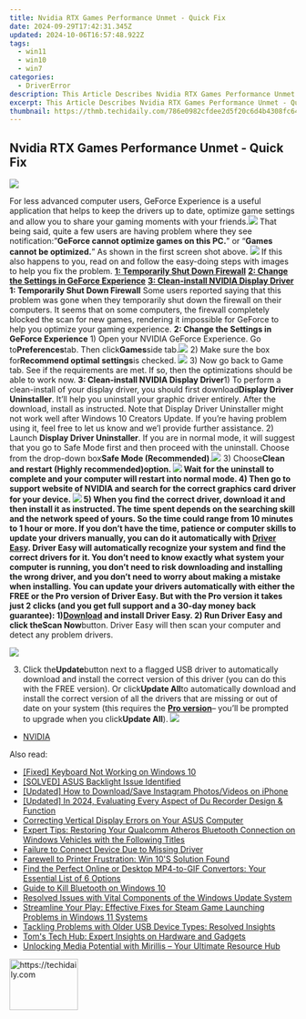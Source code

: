 ```yaml
---
title: Nvidia RTX Games Performance Unmet - Quick Fix
date: 2024-09-29T17:42:31.345Z
updated: 2024-10-06T16:57:48.922Z
tags:
  - win11
  - win10
  - win7
categories:
  - DriverError
description: This Article Describes Nvidia RTX Games Performance Unmet - Quick Fix
excerpt: This Article Describes Nvidia RTX Games Performance Unmet - Quick Fix
thumbnail: https://thmb.techidaily.com/786e0982cfdee2d5f20c6d4b4308fc64b7f3b17fc6a8a55e95bfdc13a652344b.jpg
---
```


## Nvidia RTX Games Performance Unmet - Quick Fix

![](https://images.drivereasy.com/wp-content/uploads/2017/02/img_58a3f4aa4a899.jpg)

For less advanced computer users, GeForce Experience is a useful application that helps to keep the drivers up to date, optimize game settings and allow you to share your gaming moments with your friends.![](https://images.drivereasy.com/wp-content/uploads/2017/02/img_58a3f3016d711.jpg) That being said, quite a few users are having problem where they see notification:”**GeForce cannot optimize games on this PC.**” or “**Games cannot be optimized.**” As shown in the first screen shot above. ![](https://images.drivereasy.com/wp-content/uploads/2017/02/img_58a3f5205d200.jpg) If this also happens to you, read on and follow the easy-doing steps with images to help you fix the problem. [**1: Temporarily Shut Down Firewall**](https://collovinc.sjv.io/jrkzwp) [**2: Change the Settings in GeForce Experience**](https://bluettifr.pxf.io/bax2bv) [**3: Clean-install NVIDIA Display Driver**](https://copa.sjv.io/6eoowq)   **1: Temporarily Shut Down Firewall** Some users reported saying that this problem was gone when they temporarily shut down the firewall on their computers. It seems that on some computers, the firewall completely blocked the scan for new games, rendering it impossible for GeForce to help you optimize your gaming experience.   **2: Change the Settings in GeForce Experience** 1) Open your NVIDIA GeForce Experience. Go to**Preferences**tab. Then click**Games**side tab.![](https://images.drivereasy.com/wp-content/uploads/2017/02/img_58a404079c123.jpg) 2) Make sure the box for**Recommend optimal settings**is checked. ![](https://images.drivereasy.com/wp-content/uploads/2017/02/img_58a404b623091.png) 3) Now go back to Game tab. See if the requirements are met. If so, then the optimizations should be able to work now.   **3: Clean-install NVIDIA Display Driver**1) To perform a clean-install of your display driver, you should first download**Display Driver Uninstaller**. It’ll help you uninstall your graphic driver entirely. After the download, install as instructed. Note that Display Driver Uninstaller might not work well after Windows 10 Creators Update. If you’re having problem using it, feel free to let us know and we’l provide further assistance. 2) Launch **Display Driver Uninstaller**. If you are in normal mode, it will suggest that you go to Safe Mode first and then proceed with the uninstall. Choose from the drop-down box**Safe Mode (Recommended)**.![](https://images.drivereasy.com/wp-content/uploads/2017/02/img_58a40772e54be.png) 3) Choose**Clean and restart (Highly recommended)**option. ![](https://images.drivereasy.com/wp-content/uploads/2017/02/img_58a409a03cfa8.jpg) Wait for the uninstall to complete and your computer will restart into normal mode. 4) Then go to support website of NVIDIA and search for the correct graphics card driver for your device. ![](https://images.drivereasy.com/wp-content/uploads/2017/02/img_58a409fd3ebd4.jpg) 5) When you find the correct driver, download it and then install it as instructed. The time spent depends on the searching skill and the network speed of yours. So the time could range from 10 minutes to 1 hour or more. If you don’t have the time, patience or computer skills to update your drivers manually, you can do it automatically with [Driver Easy](https://tools.techidaily.com/drivereasy/download/). Driver Easy will automatically recognize your system and find the correct drivers for it. You don’t need to know exactly what system your computer is running, you don’t need to risk downloading and installing the wrong driver, and you don’t need to worry about making a mistake when installing. You can update your drivers automatically with either the FREE or the Pro version of Driver Easy. But with the Pro version it takes just 2 clicks (and you get full support and a 30-day money back guarantee): 1)[**Download**](https://tools.techidaily.com/drivereasy/download/) and install Driver Easy. 2) Run Driver Easy and click the**Scan Now**button. Driver Easy will then scan your computer and detect any problem drivers.

![](https://images.drivereasy.com/wp-content/uploads/2017/08/img_59964fe66ed54.png)

3) Click the**Update**button next to a flagged USB driver to automatically download and install the correct version of this driver (you can do this with the FREE version). Or click**Update All**to automatically download and install the correct version of all the drivers that are missing or out of date on your system (this requires the [**Pro version**](https://tools.techidaily.com/drivereasy/download/)– you’ll be prompted to upgrade when you click**Update All**). ![](https://images.drivereasy.com/wp-content/uploads/2017/08/img_59965024bc7a8.jpg)

* [NVIDIA](https://tools.techidaily.com/drivereasy/download/)

<ins class="adsbygoogle"
     style="display:block"
     data-ad-format="autorelaxed"
     data-ad-client="ca-pub-7571918770474297"
     data-ad-slot="1223367746"></ins>

<ins class="adsbygoogle"
     style="display:block"
     data-ad-client="ca-pub-7571918770474297"
     data-ad-slot="8358498916"
     data-ad-format="auto"
     data-full-width-responsive="true"></ins>

<span class="atpl-alsoreadstyle">Also read:</span>
<div><ul>
<li><a href="https://driver-error.techidaily.com/fixed-keyboard-not-working-on-windows-10/"><u>[Fixed] Keyboard Not Working on Windows 10</u></a></li>
<li><a href="https://driver-error.techidaily.com/solved-asus-backlight-issue-identified/"><u>[SOLVED] ASUS Backlight Issue Identified</u></a></li>
<li><a href="https://instagram-clips.techidaily.com/updated-how-to-downloadsave-instagram-photosvideos-on-iphone/"><u>[Updated] How to Download/Save Instagram Photos/Videos on iPhone</u></a></li>
<li><a href="https://video-screen-grab.techidaily.com/updated-in-2024-evaluating-every-aspect-of-du-recorder-design-and-function/"><u>[Updated] In 2024, Evaluating Every Aspect of Du Recorder Design & Function</u></a></li>
<li><a href="https://driver-error.techidaily.com/correcting-vertical-display-errors-on-your-asus-computer/"><u>Correcting Vertical Display Errors on Your ASUS Computer</u></a></li>
<li><a href="https://driver-error.techidaily.com/expert-tips-restoring-your-qualcomm-atheros-bluetooth-connection-on-windows-vehicles-with-the-following-titles/"><u>Expert Tips: Restoring Your Qualcomm Atheros Bluetooth Connection on Windows Vehicles with the Following Titles</u></a></li>
<li><a href="https://driver-error.techidaily.com/failure-to-connect-device-due-to-missing-driver/"><u>Failure to Connect Device Due to Missing Driver</u></a></li>
<li><a href="https://printer-issues.techidaily.com/farewell-to-printer-frustration-win-10s-solution-found/"><u>Farewell to Printer Frustration: Win 10'S Solution Found</u></a></li>
<li><a href="https://blog-min.techidaily.com/find-the-perfect-online-or-desktop-mp4-to-gif-convertors-your-essential-list-of-6-options/"><u>Find the Perfect Online or Desktop MP4-to-GIF Convertors: Your Essential List of 6 Options</u></a></li>
<li><a href="https://driver-error.techidaily.com/guide-to-kill-bluetooth-on-windows-10/"><u>Guide to Kill Bluetooth on Windows 10</u></a></li>
<li><a href="https://win-howtos.techidaily.com/resolved-issues-with-vital-components-of-the-windows-update-system/"><u>Resolved Issues with Vital Components of the Windows Update System</u></a></li>
<li><a href="https://win-solutions.techidaily.com/streamline-your-play-effective-fixes-for-steam-game-launching-problems-in-windows-11-systems/"><u>Streamline Your Play: Effective Fixes for Steam Game Launching Problems in Windows 11 Systems</u></a></li>
<li><a href="https://driver-error.techidaily.com/tackling-problems-with-older-usb-device-types-resolved-insights/"><u>Tackling Problems with Older USB Device Types: Resolved Insights</u></a></li>
<li><a href="https://hardware-help.techidaily.com/toms-tech-hub-expert-insights-on-hardware-and-gadgets/"><u>Tom's Tech Hub: Expert Insights on Hardware and Gadgets</u></a></li>
<li><a href="https://win-luxury.techidaily.com/unlocking-media-potential-with-mirillis-your-ultimate-resource-hub/"><u>Unlocking Media Potential with Mirillis – Your Ultimate Resource Hub</u></a></li>
</ul></div>

<!-- affiliate ads begin -->
<a href="https://aligracehair.sjv.io/c/5597632/2135393/19272" target="_top" id="2135393">
  <img src="//a.impactradius-go.com/display-ad/19272-2135393" border="0" alt="https://techidaily.com" width="120" height="90"/>
</a>
<img height="0" width="0" src="https://aligracehair.sjv.io/i/5597632/2135393/19272" style="position:absolute;visibility:hidden;" border="0" />
<!-- affiliate ads end -->

